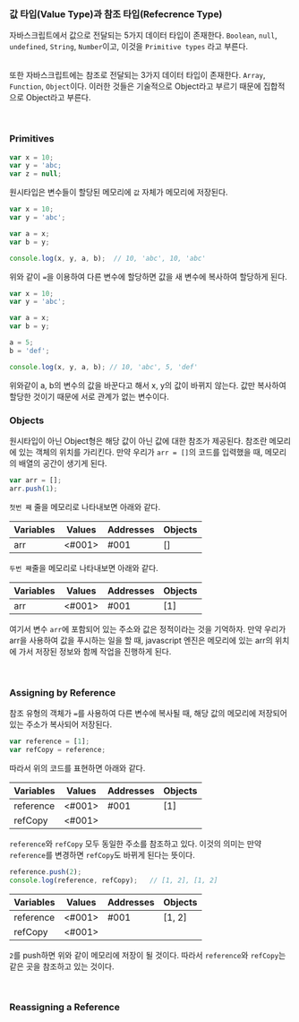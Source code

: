 ###  값 타입(Value Type)과 참조 타입(Refecrence Type)

자바스크립트에서 값으로 전달되는 5가지 데이터 타입이 존재한다. `Boolean`, `null`, `undefined`, `String`, `Number`이고, 이것을 `Primitive types` 라고 부른다. <br><br>

또한 자바스크립트에는 참조로 전달되는 3가지 데이터 타입이 존재한다. `Array`, `Function`, `Object`이다. 이러한 것들은 기술적으로 Object라고 부르기 때문에 집합적으로 Object라고 부른다.

<br>

### Primitives

```javascript
var x = 10;
var y = 'abc;
var z = null;
```

원시타입은 변수들이 할당된 메모리에 `값` 자체가 메모리에 저장된다. 

```javascript
var x = 10;
var y = 'abc';

var a = x;
var b = y;

console.log(x, y, a, b);  // 10, 'abc', 10, 'abc'
```

위와 같이 `=`을 이용하여 다른 변수에 할당하면 값을 새 변수에 복사하여 할당하게 된다. 
```javascript
var x = 10;
var y = 'abc';

var a = x;
var b = y;

a = 5;
b = 'def';

console.log(x, y, a, b); // 10, 'abc', 5, 'def'
```

위와같이 a, b의 변수의 값을 바꾼다고 해서 x, y의 값이 바뀌지 않는다. 값만 복사하여 할당한 것이기 때문에 서로 관계가 없는 변수이다. 


### Objects

원시타입이 아닌 Object형은 해당 값이 아닌 값에 대한 참조가 제공된다. 참조란 메모리에 있는 객체의 위치를 가리킨다. 만약 우리가 `arr = []`의 코드를 입력했을 때, 메모리의 배열의 공간이 생기게 된다. 

```javascript
var arr = [];
arr.push(1);
```

`첫번 째` 줄을 메모리로 나타내보면 아래와 같다.

|Variables|Values|Addresses|Objects|
|------|---|---|----|
|arr|<#001>|#001|[]|


`두번 째`줄을 메모리로 나타내보면 아래와 같다.

|Variables|Values|Addresses|Objects|
|------|---|---|----|
|arr|<#001>|#001|[1]|

여기서 변수 `arr`에 포함되어 있는 주소와 값은 정적이라는 것을 기억하자. 만약 우리가 arr을 사용하여 값을 푸시하는 일을 할 때, javascript 엔진은 메모리에 있는 arr의 위치에 가서 저장된 정보와 함께 작업을 진행하게 된다.

<br>

### Assigning by Reference

참조 유형의 객체가 `=`를 사용하여 다른 변수에 복사될 때, 해당 값의 메모리에 저장되어 있는 주소가 복사되어 저장된다.

```javascript
var reference = [1];
var refCopy = reference;
```

따라서 위의 코드를 표현하면 아래와 같다.

|Variables|Values|Addresses|Objects|
|------|---|---|----|
|reference|<#001>|#001|[1]|
|refCopy|<#001>|  |  |

`reference`와 `refCopy` 모두 동일한 주소를 참조하고 있다. 이것의 의미는 만약 `reference`를 변경하면 `refCopy`도 바뀌게 된다는 뜻이다.

```javascript
reference.push(2);
console.log(reference, refCopy);   // [1, 2], [1, 2]
```

|Variables|Values|Addresses|Objects|
|------|---|---|----|
|reference|<#001>|#001|[1, 2]|
|refCopy|<#001>|  |  |

`2`를 push하면 위와 같이 메모리에 저장이 될 것이다. 따라서 `reference`와 `refCopy`는 같은 곳을 참조하고 있는 것이다.

<br>

### Reassigning a Reference

```javascript

```



